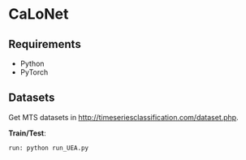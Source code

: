 # CaLoNet

## Requirements
* Python 
* PyTorch 

## Datasets
Get MTS datasets in http://timeseriesclassification.com/dataset.php.

**Train/Test**:
```bash
run: python run_UEA.py
```
